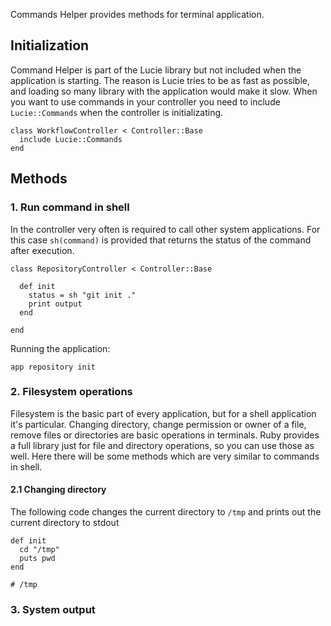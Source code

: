 Commands Helper provides methods for terminal application.

## Initialization

Command Helper is part of the Lucie library but not included when the application is starting. The reason is Lucie tries to be as fast as possible, and loading so many library with the application would make it slow. When you want to use commands in your controller you need to include <code>Lucie::Commands</code> when the controller is initializating.

    class WorkflowController < Controller::Base
      include Lucie::Commands
    end

## Methods

### 1. Run command in shell

In the controller very often is required to call other system applications. For this case <code>sh(command)</code> is provided that returns the status of the command after execution.

    class RepositoryController < Controller::Base

      def init
        status = sh "git init ."
        print output
      end

    end

  Running the application:

    app repository init

### 2. Filesystem operations

Filesystem is the basic part of every application, but for a shell application it's particular. Changing directory, change permission or owner of a file, remove files or directories are basic operations in terminals. Ruby provides a full library just for file and directory operations, so you can use those as well. Here there will be some methods which are very similar to commands in shell.

#### 2.1 Changing directory

The following code changes the current directory to <code>/tmp</code> and prints out the current directory to stdout

    def init
      cd "/tmp"
      puts pwd
    end

    # /tmp



### 3. System output